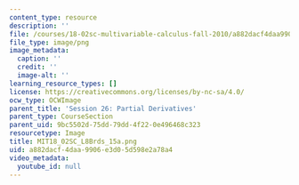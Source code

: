 ```yaml
---
content_type: resource
description: ''
file: /courses/18-02sc-multivariable-calculus-fall-2010/a882dacf4daa9906e3d05d598e2a78a4_MIT18_02SC_L8Brds_15a.png
file_type: image/png
image_metadata:
  caption: ''
  credit: ''
  image-alt: ''
learning_resource_types: []
license: https://creativecommons.org/licenses/by-nc-sa/4.0/
ocw_type: OCWImage
parent_title: 'Session 26: Partial Derivatives'
parent_type: CourseSection
parent_uid: 9bc5502d-75dd-79dd-4f22-0e496468c323
resourcetype: Image
title: MIT18_02SC_L8Brds_15a.png
uid: a882dacf-4daa-9906-e3d0-5d598e2a78a4
video_metadata:
  youtube_id: null
---
```

